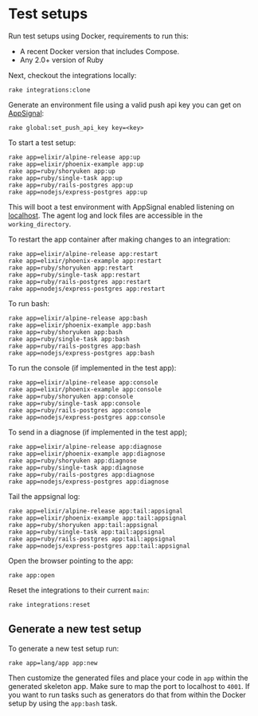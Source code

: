 # Test setups

<!-- Generated from support/templates/README.md.erb -->

Run test setups using Docker, requirements to run this:

* A recent Docker version that includes Compose.
* Any 2.0+ version of Ruby

Next, checkout the integrations locally:

```
rake integrations:clone
```

Generate an environment file using a valid push api key you
can get on [AppSignal](https://appsignal.com):

```
rake global:set_push_api_key key=<key>
```

To start a test setup:

```
rake app=elixir/alpine-release app:up
rake app=elixir/phoenix-example app:up
rake app=ruby/shoryuken app:up
rake app=ruby/single-task app:up
rake app=ruby/rails-postgres app:up
rake app=nodejs/express-postgres app:up
```

This will boot a test environment with AppSignal enabled listening on
[localhost](http://localhost:4001). The agent log and lock files are
accessible in the `working_directory`.

To restart the app container after making changes to an integration:

```
rake app=elixir/alpine-release app:restart
rake app=elixir/phoenix-example app:restart
rake app=ruby/shoryuken app:restart
rake app=ruby/single-task app:restart
rake app=ruby/rails-postgres app:restart
rake app=nodejs/express-postgres app:restart
```

To run bash:

```
rake app=elixir/alpine-release app:bash
rake app=elixir/phoenix-example app:bash
rake app=ruby/shoryuken app:bash
rake app=ruby/single-task app:bash
rake app=ruby/rails-postgres app:bash
rake app=nodejs/express-postgres app:bash
```

To run the console (if implemented in the test app):

```
rake app=elixir/alpine-release app:console
rake app=elixir/phoenix-example app:console
rake app=ruby/shoryuken app:console
rake app=ruby/single-task app:console
rake app=ruby/rails-postgres app:console
rake app=nodejs/express-postgres app:console
```

To send in a diagnose (if implemented in the test app);

```
rake app=elixir/alpine-release app:diagnose
rake app=elixir/phoenix-example app:diagnose
rake app=ruby/shoryuken app:diagnose
rake app=ruby/single-task app:diagnose
rake app=ruby/rails-postgres app:diagnose
rake app=nodejs/express-postgres app:diagnose
```

Tail the appsignal log:

```
rake app=elixir/alpine-release app:tail:appsignal
rake app=elixir/phoenix-example app:tail:appsignal
rake app=ruby/shoryuken app:tail:appsignal
rake app=ruby/single-task app:tail:appsignal
rake app=ruby/rails-postgres app:tail:appsignal
rake app=nodejs/express-postgres app:tail:appsignal
```

Open the browser pointing to the app:

```
rake app:open
```

Reset the integrations to their current `main`:

```
rake integrations:reset
```

## Generate a new test setup

To generate a new test setup run:

```
rake app=lang/app app:new
```

Then customize the generated files and place your code in `app` within
the generated skeleton app. Make sure to map the port to localhost to
`4001`. If you want to run tasks such as generators do that from within
the Docker setup by using the `app:bash` task.

